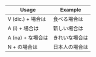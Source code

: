 |Usage|Example|
|-|-|
|V (dic.) + 場合は|食べる場合は|
|A (i) + 場合は|新しい場合は|
|A (na) + な場合は|きれいな場合は|
|N + の場合は|日本人の場合は|